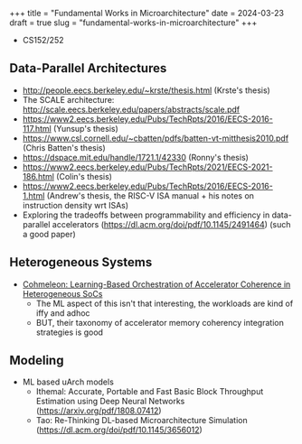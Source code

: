 +++
title = "Fundamental Works in Microarchitecture"
date = 2024-03-23
draft = true
slug = "fundamental-works-in-microarchitecture"
+++

- CS152/252

## Data-Parallel Architectures

- http://people.eecs.berkeley.edu/~krste/thesis.html (Krste's thesis)
- The SCALE architecture: http://scale.eecs.berkeley.edu/papers/abstracts/scale.pdf
- https://www2.eecs.berkeley.edu/Pubs/TechRpts/2016/EECS-2016-117.html (Yunsup's thesis)
- https://www.csl.cornell.edu/~cbatten/pdfs/batten-vt-mitthesis2010.pdf (Chris Batten's thesis)
- https://dspace.mit.edu/handle/1721.1/42330 (Ronny's thesis)
- https://www2.eecs.berkeley.edu/Pubs/TechRpts/2021/EECS-2021-186.html (Colin's thesis)
- https://www2.eecs.berkeley.edu/Pubs/TechRpts/2016/EECS-2016-1.html (Andrew's thesis, the RISC-V ISA manual + his notes on instruction density wrt ISAs)
- Exploring the tradeoffs between programmability and efficiency in data-parallel accelerators (https://dl.acm.org/doi/pdf/10.1145/2491464) (such a good paper)

## Heterogeneous Systems

- [Cohmeleon: Learning-Based Orchestration of Accelerator Coherence in Heterogeneous SoCs](https://dl.acm.org/doi/abs/10.1145/3466752.3480065)
  - The ML aspect of this isn't that interesting, the workloads are kind of iffy and adhoc
  - BUT, their taxonomy of accelerator memory coherency integration strategies is good

## Modeling

- ML based uArch models
  - Ithemal: Accurate, Portable and Fast Basic Block Throughput Estimation using Deep Neural Networks (https://arxiv.org/pdf/1808.07412)
  - Tao: Re-Thinking DL-based Microarchitecture Simulation (https://dl.acm.org/doi/pdf/10.1145/3656012)
